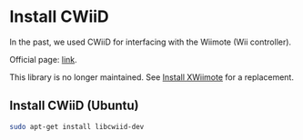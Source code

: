 # Install CWiiD

In the past, we used CWiiD for interfacing with the Wiimote (Wii controller).

Official page: [link](http://abstrakraft.org/cwiid/).

This library is no longer maintained. See [Install XWiimote](./install-xwiimote.md) for a replacement.

## Install CWiiD (Ubuntu)

```bash
sudo apt-get install libcwiid-dev
```
